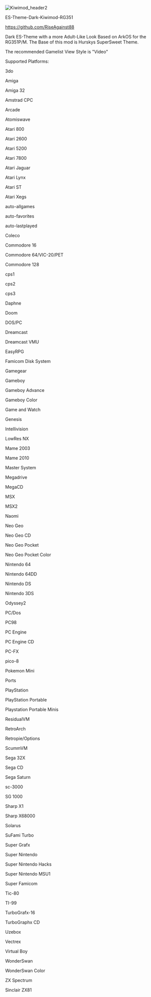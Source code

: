 ![Kiwimod_header2](https://user-images.githubusercontent.com/78668774/115611844-e56b6600-a2ea-11eb-8afa-a98b3260b848.png)


ES-Theme-Dark-Kiwimod-RG351

https://github.com/RiseAgainst88


Dark ES-Theme with a more Adult-Like Look Based on ArkOS for the RG351P/M. 
The Base of this mod is Hurskys SuperSweet Theme.

The recommended Gamelist View Style is "Video"


Supported Platforms:

3do

Amiga

Amiga 32

Amstrad CPC

Arcade

Atomiswave

Atari 800

Atari 2600

Atari 5200

Atari 7800

Atari Jaguar

Atari Lynx

Atari ST

Atari Xegs

auto-allgames

auto-favorites

auto-lastplayed

Coleco

Commodore 16

Commodore 64/VIC-20/PET

Commodore 128

cps1

cps2

cps3

Daphne

Doom

DOS/PC

Dreamcast

Dreamcast VMU

EasyRPG

Famicom Disk System

Gamegear

Gameboy

Gameboy Advance

Gameboy Color

Game and Watch

Genesis

Intellivision

LowRes NX 

Mame 2003

Mame 2010

Master System

Megadrive

MegaCD

MSX

MSX2

Naomi

Neo Geo

Neo Geo CD

Neo Geo Pocket

Neo Geo Pocket Color

Nintendo 64

Nintendo 64DD

Nintendo DS

Nintendo 3DS

Odyssey2

PC/Dos

PC98

PC Engine

PC Engine CD

PC-FX

pico-8 

Pokemon Mini

Ports

PlayStation

PlayStation Portable

Playstation Portable Minis

ResidualVM

RetroArch

Retropie/Options

ScummVM

Sega 32X

Sega CD

Sega Saturn

sc-3000 

SG 1000

Sharp X1

Sharp X68000

Solarus

SuFami Turbo

Super Grafx

Super Nintendo

Super Nintendo Hacks

Super Nintendo MSU1

Super Famicom

Tic-80

TI-99

TurboGrafx-16

TurboGraphx CD

Uzebox

Vectrex

Virtual Boy

WonderSwan

WonderSwan Color

ZX Spectrum

Sinclair ZX81
